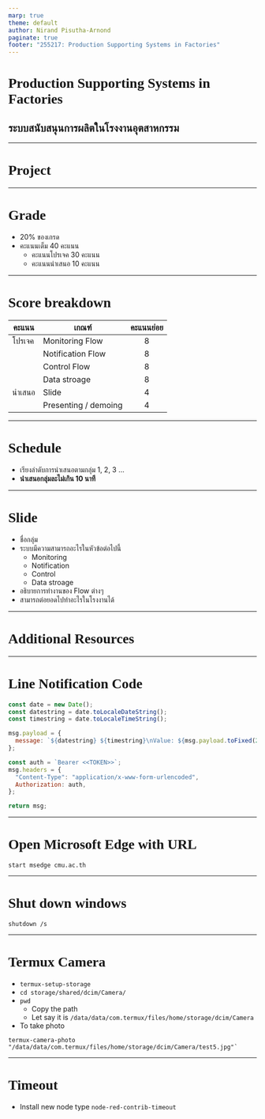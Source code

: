 ```yaml
---
marp: true
theme: default
author: Nirand Pisutha-Arnond
paginate: true
footer: "255217: Production Supporting Systems in Factories"
---
```


<style>
@import url('https://fonts.googleapis.com/css2?family=Prompt:ital,wght@0,100;0,300;0,400;0,700;1,100;1,300;1,400;1,700&display=swap');

:root {
    font-family: Prompt;
    --hl-color: #D57E7E;
}

h1 {
  font-family: Prompt;
}
</style>

# Production Supporting Systems in Factories

## ระบบสนับสนุนการผลิตในโรงงานอุตสาหกรรม

---

# Project

---

# Grade

- 20% ของเกรด
- คะแนนเต็ม 40 คะแนน
  - คะแนนโปรเจค 30 คะแนน
  - คะแนนนำเสนอ 10 คะแนน

---

# Score breakdown

| คะแนน  | เกณฑ์                | คะแนนย่อย |
| ------ | -------------------- | :-------: |
| โปรเจค | Monitoring Flow      |     8     |
|        | Notification Flow    |     8     |
|        | Control Flow         |     8     |
|        | Data stroage         |     8     |
| นำเสนอ | Slide                |     4     |
|        | Presenting / demoing |     4     |

---

# Schedule

- เรียงลำดับการนำเสนอตามกลุ่ม 1, 2, 3 ...
- **นำเสนอกลุ่มละไม่เกิน 10 นาที**

---

# Slide

- ชื่อกลุ่ม
- ระบบมีความสามารถอะไรในหัวข้อต่อไปนี้
  - Monitoring
  - Notification
  - Control
  - Data stroage
- อธิบายการทำงานของ Flow ต่างๆ
- สามารถต่อยอดไปทำอะไรในโรงงานได้

---

# Additional Resources

---

# Line Notification Code

```javascript
const date = new Date();
const datestring = date.toLocaleDateString();
const timestring = date.toLocaleTimeString();

msg.payload = {
  message: `${datestring} ${timestring}\nValue: ${msg.payload.toFixed(2)}`,
};

const auth = `Bearer <<TOKEN>>`;
msg.headers = {
  "Content-Type": "application/x-www-form-urlencoded",
  Authorization: auth,
};

return msg;
```

---

# Open Microsoft Edge with URL

```
start msedge cmu.ac.th
```

---

# Shut down windows

```
shutdown /s
```

---

# Termux Camera

- `termux-setup-storage`
- `cd storage/shared/dcim/Camera/`
- `pwd`
  - Copy the path
  - Let say it is `/data/data/com.termux/files/home/storage/dcim/Camera`
- To take photo

```
termux-camera-photo "/data/data/com.termux/files/home/storage/dcim/Camera/test5.jpg"`
```

---

# Timeout

- Install new node type `node-red-contrib-timeout`
